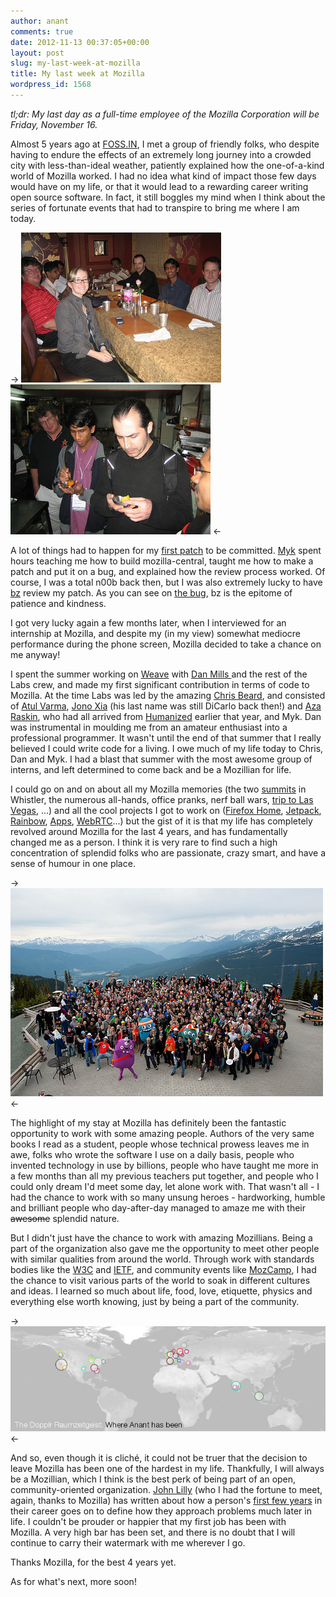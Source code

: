 ```yaml
---
author: anant
comments: true
date: 2012-11-13 00:37:05+00:00
layout: post
slug: my-last-week-at-mozilla
title: My last week at Mozilla
wordpress_id: 1568
---
```


*tl;dr: My last day as a full-time employee of the Mozilla Corporation will be Friday, November 16.*

Almost 5 years ago at [FOSS.IN](http://foss.in), I met a group of friendly folks, who despite having to endure the effects of an extremely long journey into a crowded city with less-than-ideal weather, patiently explained how the one-of-a-kind world of Mozilla worked. I had no idea what kind of impact those few days would have on my life, or that it would lead to a rewarding career writing open source software. In fact, it still boggles my mind when I think about the series of fortunate events that had to transpire to bring me where I am today.

-> [![Dinner With Mozilla](/images/2012/moz-dinner.jpg)](https://secure.flickr.com/photos/firefox_community/2092392207/) [![Chaat with Mozilla](/images/2012/moz-chaat.jpg)](https://secure.flickr.com/photos/firefox_community/2108727321) <-

A lot of things had to happen for my [first patch](https://hg.mozilla.org/mozilla-central/rev/11c2ca9ce3a5) to be committed. [Myk](http://mykzilla.blogspot.com/) spent hours teaching me how to build mozilla-central, taught me how to make a patch and put it on a bug, and explained how the review process worked. Of course, I was a total n00b back then, but I was also extremely lucky to have [bz](https://twitter.com/bz_moz/) review my patch. As you can see on [the bug](https://bugzilla.mozilla.org/show_bug.cgi?id=393002), bz is the epitome of patience and kindness.

I got very lucky again a few months later, when I interviewed for an internship at Mozilla, and despite my (in my view) somewhat mediocre performance during the phone screen, Mozilla decided to take a chance on me anyway!

I spent the summer working on [Weave](https://blog.mozilla.org/labs/2007/12/introducing-weave/) with [Dan Mills ](https://twitter.com/thunder)and the rest of the Labs crew, and made my first significant contribution in terms of code to Mozilla. At the time Labs was led by the amazing [Chris Beard](https://twitter.com/cbeard), and consisted of [Atul Varma](http://toolness.com), [Jono Xia](http://jonoscript.wordpress.com/) (his last name was still DiCarlo back then!) and [Aza Raskin](http://www.azarask.in/blog/), who had all arrived from [Humanized](http://www.humanized.com/) earlier that year, and Myk. Dan was instrumental in moulding me from an amateur enthusiast into a professional programmer. It wasn't until the end of that summer that I really believed I could write code for a living. I owe much of my life today to Chris, Dan and Myk. I had a blast that summer with the most awesome group of interns, and left determined to come back and be a Mozillian for life.

I could go on and on about all my Mozilla memories (the two [summits](http://kix.in/2008/08/03/of-bears-landslides-powercuts-and-cancelled-flights/) in Whistler, the numerous all-hands, office pranks, nerf ball wars, [trip to Las Vegas](http://www.flickr.com/photos/whimboo/sets/72157626442137484/), ...) and all the cool projects I got to work on ([Firefox Home](https://blog.mozilla.org/blog/2010/05/26/firefox-home-coming-soon-to-the-iphone/), [Jetpack](https://wiki.mozilla.org/Jetpack), [Rainbow](https://mozillalabs.com/en-US/rainbow/), [Apps](http://www.mozilla.org/en-US/apps/), [WebRTC](http://webrtc.org)...) but the gist of it is that my life has completely revolved around Mozilla for the last 4 years, and has fundamentally changed me as a person. I think it is very rare to find such a high concentration of splendid folks who are passionate, crazy smart, and have a sense of humour in one place.

-> [![Mozilla Summit](/images/2012/moz-summit.jpg)](http://www.flickr.com/photos/gen/4784616005/) <-

The highlight of my stay at Mozilla has definitely been the fantastic opportunity to work with some amazing people. Authors of the very same books I read as a student, people whose technical prowess leaves me in awe, folks who wrote the software I use on a daily basis, people who invented technology in use by billions, people who have taught me more in a few months than all my previous teachers put together, and people who I could only dream I'd meet some day, let alone work with. That wasn't all - I had the chance to work with so many unsung heroes - hardworking, humble and brilliant people who day-after-day managed to amaze me with their <del>awesome</del> splendid nature.

But I didn't just have the chance to work with amazing Mozillians. Being a part of the organization also gave me the opportunity to meet other people with similar qualities from around the world. Through work with standards bodies like the [W3C](http://w3.org) and [IETF](http://ietf.org), and community events like [MozCamp](http://kix.in/?s=mozcamp&submit=Search), I had the chance to visit various parts of the world to soak in different cultures and ideas. I learned so much about life, food, love, etiquette, physics and everything else worth knowing, just by being a part of the community.

-> ![Dopplr Raumzeitgeist](/images/2012/raumzeitgeist.jpg) <-

And so, even though it is cliché, it could not be truer that the decision to leave Mozilla has been one of the hardest in my life. Thankfully, I will always be a Mozillian, which I think is the best perk of being part of an open, community-oriented organization. [John Lilly](https://twitter.com/johnolilly) (who I had the fortune to meet, again, thanks to Mozilla) has written about how a person's [first few years](http://john.jubjubs.net/2011/05/20/recruiting-dna/) in their career goes on to define how they approach problems much later in life. I couldn't be prouder or happier that my first job has been with Mozilla. A very high bar has been set, and there is no doubt that I will continue to carry their watermark with me wherever I go.

Thanks Mozilla, for the best 4 years yet.

As for what's next, more soon!
